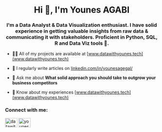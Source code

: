 <h1 align="center">Hi 👋, I'm Younes AGABI</h1>
<h3 align="center">I'm a Data Analyst & Data Visualization enthusiast. I have solid experience in getting valuable insights from raw data & communicating it with stakeholders. Proficient in Python, SQL, R and Data Viz tools 🚀.</h3>

- 👨‍💻 All of my projects are available at [www.datawithyounes.tech](www.datawithyounes.tech)

- 📝 I regularly write articles on [linkedin.com/in/younesagegal/](https://www.linkedin.com/in/younesagegal/)

- 💬 Ask me about **What solid approach you should take to outgrow your business competitors**

- 📄 Know about my experiences [www.datawithyounes.tech](www.datawithyounes.tech)


<h3 align="left">Connect with me:</h3>
<p align="left">
<a href="https://twitter.com/datawithyounes" target="blank"><img align="center" src="https://raw.githubusercontent.com/rahuldkjain/github-profile-readme-generator/master/src/images/icons/Social/twitter.svg" alt="datawithyounes" height="30" width="40" /></a>
<a href="https://linkedin.com/in/younesagegal" target="blank"><img align="center" src="https://raw.githubusercontent.com/rahuldkjain/github-profile-readme-generator/master/src/images/icons/Social/linked-in-alt.svg" alt="younes agabi" height="30" width="40" /></a>
</p>

